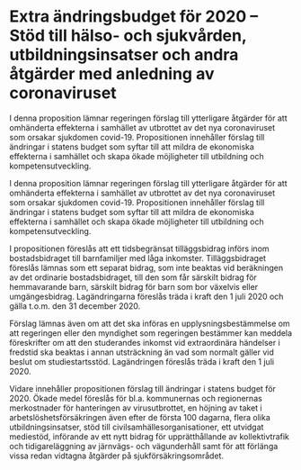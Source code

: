 # Extra ändringsbudget för 2020 – Stöd till hälso- och sjukvården, utbildningsinsatser och andra åtgärder med anledning av coronaviruset

I denna proposition lämnar regeringen förslag till ytterligare åtgärder för att omhänderta effekterna i samhället av utbrottet av det nya coronaviruset som orsakar sjukdomen covid-19. Propositionen innehåller förslag till ändringar i statens budget som syftar till att mildra de ekonomiska effekterna i samhället och skapa ökade möjligheter till utbildning och kompetensutveckling.

I denna proposition lämnar regeringen förslag till ytterligare åtgärder för att omhänderta effekterna i samhället av utbrottet av det nya coronaviruset som orsakar sjukdomen covid-19. Propositionen innehåller förslag till ändringar i statens budget som syftar till att mildra de ekonomiska effekterna i samhället och skapa ökade möjligheter till utbildning och kompetensutveckling.

I propositionen föreslås att ett tidsbegränsat tilläggsbidrag införs inom bostadsbidraget till barnfamiljer med låga inkomster. Tilläggsbidraget föreslås lämnas som ett separat bidrag, som inte beaktas vid beräkningen av det ordinarie bostadsbidraget, till den som får särskilt bidrag för hemmavarande barn, särskilt bidrag för barn som bor växelvis eller umgängesbidrag. Lagändringarna föreslås träda i kraft den 1 juli 2020 och gälla t.o.m. den 31 december 2020.

Förslag lämnas även om att det ska införas en upplysningsbestämmelse om att regeringen eller den myndighet som regeringen bestämmer kan meddela föreskrifter om att den studerandes inkomst vid extraordinära händelser i fredstid ska beaktas i annan utsträckning än vad som normalt gäller vid beslut om studiestartsstöd. Lagändringen föreslås träda i kraft den 1 juli 2020.

Vidare innehåller propositionen förslag till ändringar i statens budget för 2020. Ökade medel föreslås för bl.a. kommunernas och regionernas merkostnader för hanteringen av virusutbrottet, en höjning av taket i arbetslöshetsförsäkringen även efter de första 100 dagarna, flera olika utbildningsinsatser, stöd till civilsamhällesorganisationer, ett utvidgat mediestöd, införande av ett nytt bidrag för upprätthållande av kollektivtrafik och tidigareläggning av järnvägs- och vägunderhåll samt för att förlänga vissa redan vidtagna åtgärder på sjukförsäkringsområdet.
